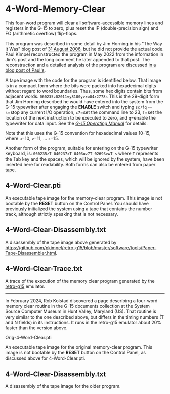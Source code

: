 # 4-Word-Memory-Clear

This four-word program will clear all software-accessible memory lines and registers in the G-15 to zero, plus reset the IP (double-precision sign) and FO (arithmetic overflow) flip-flops.

This program was described in some detail by Jim Horning in his "The Way It Was" blog post of [31 August 2006](http://horningtales.blogspot.com/2006/08/my-shortest-program.html), but he did not provide the actual code. Paul Kimpel reconstructed the program in May 2022 from the information in Jim's post and the long comment he later appended to that post. The reconstruction and a detailed analysis of the program are discussed [in a blog post of Paul's](https://retro-emulation.blogspot.com/2022/06/a-g-15-four-word-memory-clear-program.html).

A tape image with the code for the program is identified below. That image is in a compact form where the bits were packed into hexadecimal digits without regard to word boundaries. Thus, some hex digits contain bits from adjacent words.
    ```
    060235z02011vy8100yvxw04x2778s
    ```
This is the 29-digit form that Jim Horning described he would have entered into the system from the G-15 typewriter after engaging the **ENABLE** switch and typing `sc7fq` -- `s`=stop any current I/O operation, `c7`=set the command line to 23, `f`=set the location of the next instruction to be executed to zero, and `q`=enable the typewriter for data input. See the _[G-15 Operating Manual](http://bitsavers.org/pdf/bendix/g-15/G15_Operating_Man_Jul59.pdf)_ for details.

Note that this uses the G-15 convention for hexadecimal values 10-15, where `u`=10, `v`=11, ... `z`=15.

Another form of the program, suitable for entering on the G-15 typewriter keyboard, is:
    ```
    060235zT 040237xT 0403uz7T 02693vwT s
    ```
where `T` represents the Tab key and the spaces, which will be ignored by the system, have been inserted here for readability. Both forms can also be entered from paper tape.



## 4-Word-Clear.pti

An executable tape image for the memory-clear program. This image is not bootable by the **RESET** button on the Control Panel. You should have previously initialized the system using a tape that contains the number track, although strictly speaking that is not necessary.

## 4-Word-Clear-Disassembly.txt

A disassembly of the tape image above generated by https://github.com/pkimpel/retro-g15/blob/master/software/tools/Paper-Tape-Disassembler.html.

## 4-Word-Clear-Trace.txt

A trace of the execution of the memory clear program generated by the [retro-g15](http:www.phkimpel.us/Bendix-G15/) emulator.

---

In February 2024, Rob Kolstad discovered a page describing a four-word memory clear routine in the G-15 documents collection at the System Source Computer Museum in Hunt Valley, Maryland (US). That routine is very similar to the one described above, but differs in the timing numbers (T and N fields) in its instructions. It runs in the retro-g15 emulator about 20% faster than the version above.

Orig-4-Word-Clear.pti

An executable tape image for the original memory-clear program. This image is not bootable by the **RESET** button on the Control Panel, as discussed above for 4-Word-Clear.pti.

## 4-Word-Clear-Disassembly.txt

A disassembly of the tape image for the older program.
